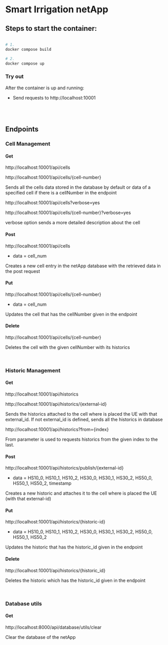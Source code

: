 # Smart Irrigation netApp

## Steps to start the container:

```bash

# 1. 
docker compose build 

# 2. 
docker compose up
```

### Try out

After the container is up and running:

- Send requests to http://localhost:10001


<br><br>


## Endpoints

### Cell Management 

#### Get 

http://localhost:10001/api/cells

http://localhost:10001/api/cells/{cell-number}

Sends all the cells data stored in the database by default or data of a specified cell if 
there is a cellNumber in the endpoint

http://localhost:10001/api/cells?verbose=yes

http://localhost:10001/api/cells/{cell-number}?verbose=yes

verbose option sends a more detailed description about the cell

#### Post 

http://localhost:10001/api/cells 

- data = cell_num

Creates a new cell entry in the netApp database with the retrieved data in the post request

#### Put 

http://localhost:10001/api/cells/{cell-number}

- data = cell_num

Updates the cell that has the cellNumber given in the endpoint

#### Delete

http://localhost:10001/api/cells/{cell-number}

Deletes the cell with the given cellNumber with its historics


<br>


### Historic Management 

#### Get 

http://localhost:10001/api/historics

http://localhost:10001/api/historics/{external-id}  

Sends the historics attached to the cell where is placed the UE with that external_id. If not external_id
is defined, sends all the historics in database

http://localhost:10001/api/historics?from={index}

From parameter is used to requests historics from the given index to the last.

#### Post 

http://localhost:10001/api/historics/publish/{external-id}

- data = HS10_0, HS10_1, HS10_2, HS30_0, HS30_1, HS30_2, HS50_0, HS50_1, HS50_2, timestamp

Creates a new historic and attaches it to the cell where is placed the UE (with that external-id)

#### Put 

http://localhost:10001/api/historics/{historic-id}

- data = HS10_0, HS10_1, HS10_2, HS30_0, HS30_1, HS30_2, HS50_0, HS50_1, HS50_2

Updates the historic that has the historic_id given in the endpoint

#### Delete 

http://localhost:10001/api/historics/{historic_id}

Deletes the historic which has the historic_id given in the endpoint



<br>



### Database utils

#### Get 

http://localhost:8000/api/database/utils/clear

Clear the database of the netApp